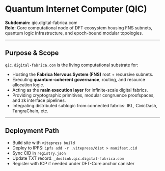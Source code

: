 # Quantum Internet Computer (QIC)

**Subdomain:** qic.digital-fabrica.com  
**Role:** Core computational node of DFT ecosystem housing FNS subnets, quantum logic infrastructure, and epoch-bound modular topologies.

---

## Purpose & Scope

`qic.digital-fabrica.com` is the living computational substrate for:

- Hosting the **Fabrica Nervous System (FNS)** root + recursive subnets.
- Executing **quantum-coherent governance**, routing, and resource allocation logic.
- Acting as the **main execution layer** for infinite-scale digital fabrics.
- Providing cryptographic primitives, modular congruence proofspaces, and zk interface pipelines.
- Integrating distributed sublogic from connected fabrics: IKL, CivicDash, TangraChain, etc.

---

## Deployment Path

- Build site with `vitepress build`
- Deploy to IPFS: `ipfs add -r .vitepress/dist > manifest.cid`
- Sync CID in `registry.json`
- Update TXT record: `_dnslink.qic.digital-fabrica.com`
- Register with ICP if needed under DFT-Core anchor canister 
